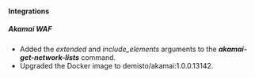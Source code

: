 
#### Integrations
##### Akamai WAF
- Added the *extended* and *include_elements* arguments to the ***akamai-get-network-lists*** command.
- Upgraded the Docker image to demisto/akamai:1.0.0.13142.